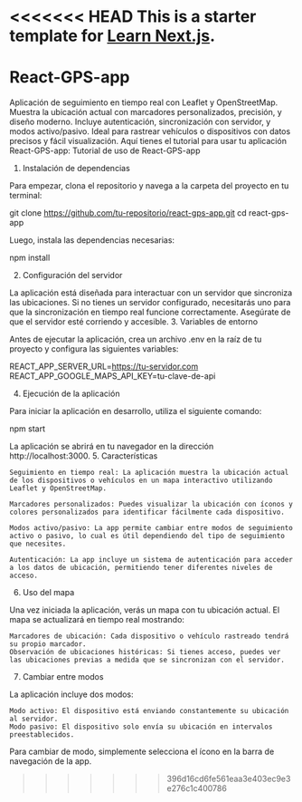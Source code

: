 <<<<<<< HEAD
This is a starter template for [Learn Next.js](https://nextjs.org/learn).
=======
# React-GPS-app
Aplicación de seguimiento en tiempo real con Leaflet y OpenStreetMap. Muestra la ubicación actual con marcadores personalizados, precisión, y diseño moderno. Incluye autenticación, sincronización con servidor, y modos activo/pasivo. Ideal para rastrear vehículos o dispositivos con datos precisos y fácil visualización.
Aquí tienes el tutorial para usar tu aplicación React-GPS-app:
Tutorial de uso de React-GPS-app
1. Instalación de dependencias

Para empezar, clona el repositorio y navega a la carpeta del proyecto en tu terminal:

git clone https://github.com/tu-repositorio/react-gps-app.git
cd react-gps-app

Luego, instala las dependencias necesarias:

npm install

2. Configuración del servidor

La aplicación está diseñada para interactuar con un servidor que sincroniza las ubicaciones. Si no tienes un servidor configurado, necesitarás uno para que la sincronización en tiempo real funcione correctamente. Asegúrate de que el servidor esté corriendo y accesible.
3. Variables de entorno

Antes de ejecutar la aplicación, crea un archivo .env en la raíz de tu proyecto y configura las siguientes variables:

REACT_APP_SERVER_URL=https://tu-servidor.com
REACT_APP_GOOGLE_MAPS_API_KEY=tu-clave-de-api

4. Ejecución de la aplicación

Para iniciar la aplicación en desarrollo, utiliza el siguiente comando:

npm start

La aplicación se abrirá en tu navegador en la dirección http://localhost:3000.
5. Características

    Seguimiento en tiempo real: La aplicación muestra la ubicación actual de los dispositivos o vehículos en un mapa interactivo utilizando Leaflet y OpenStreetMap.

    Marcadores personalizados: Puedes visualizar la ubicación con íconos y colores personalizados para identificar fácilmente cada dispositivo.

    Modos activo/pasivo: La app permite cambiar entre modos de seguimiento activo o pasivo, lo cual es útil dependiendo del tipo de seguimiento que necesites.

    Autenticación: La app incluye un sistema de autenticación para acceder a los datos de ubicación, permitiendo tener diferentes niveles de acceso.

6. Uso del mapa

Una vez iniciada la aplicación, verás un mapa con tu ubicación actual. El mapa se actualizará en tiempo real mostrando:

    Marcadores de ubicación: Cada dispositivo o vehículo rastreado tendrá su propio marcador.
    Observación de ubicaciones históricas: Si tienes acceso, puedes ver las ubicaciones previas a medida que se sincronizan con el servidor.

7. Cambiar entre modos

La aplicación incluye dos modos:

    Modo activo: El dispositivo está enviando constantemente su ubicación al servidor.
    Modo pasivo: El dispositivo solo envía su ubicación en intervalos preestablecidos.

Para cambiar de modo, simplemente selecciona el ícono en la barra de navegación de la app.
>>>>>>> 396d16cd6fe561eaa3e403ec9e3e276c1c400786
